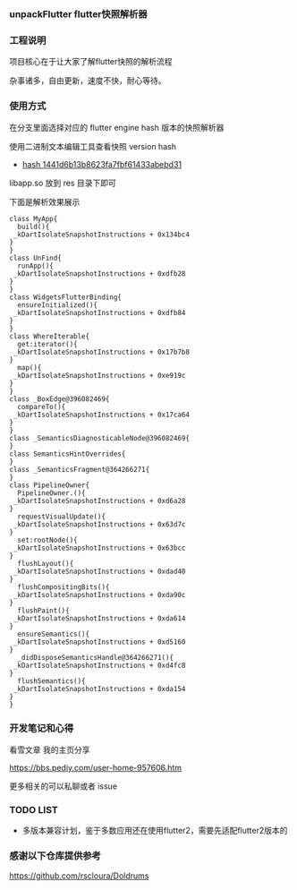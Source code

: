 ### unpackFlutter flutter快照解析器

### 工程说明

项目核心在于让大家了解flutter快照的解析流程

杂事诸多，自由更新，速度不快，耐心等待。

### 使用方式 

在分支里面选择对应的 flutter engine hash 版本的快照解析器

使用二进制文本编辑工具查看快照 version hash

- [hash 1441d6b13b8623fa7fbf61433abebd31](https://github.com/MiDuoKi/unpackFlutter/tree/1441d6b13b8623fa7fbf61433abebd31)


libapp.so 放到 res 目录下即可

下面是解析效果展示

```
class MyApp{
  build(){
 _kDartIsolateSnapshotInstructions + 0x134bc4 
}
}
class UnFind{
  runApp(){
 _kDartIsolateSnapshotInstructions + 0xdfb28 
}
}
class WidgetsFlutterBinding{
  ensureInitialized(){
 _kDartIsolateSnapshotInstructions + 0xdfb84 
}
}
class WhereIterable{
  get:iterator(){
 _kDartIsolateSnapshotInstructions + 0x17b7b8 
}
  map(){
 _kDartIsolateSnapshotInstructions + 0xe919c 
}
}
class _BoxEdge@396082469{
  compareTo(){
 _kDartIsolateSnapshotInstructions + 0x17ca64 
}
}
class _SemanticsDiagnosticableNode@396082469{
}
class SemanticsHintOverrides{
}
class _SemanticsFragment@364266271{
}
class PipelineOwner{
  PipelineOwner.(){
 _kDartIsolateSnapshotInstructions + 0xd6a28 
}
  requestVisualUpdate(){
 _kDartIsolateSnapshotInstructions + 0x63d7c 
}
  set:rootNode(){
 _kDartIsolateSnapshotInstructions + 0x63bcc 
}
  flushLayout(){
 _kDartIsolateSnapshotInstructions + 0xdad40 
}
  flushCompositingBits(){
 _kDartIsolateSnapshotInstructions + 0xda90c 
}
  flushPaint(){
 _kDartIsolateSnapshotInstructions + 0xda614 
}
  ensureSemantics(){
 _kDartIsolateSnapshotInstructions + 0xd5160 
}
  _didDisposeSemanticsHandle@364266271(){
 _kDartIsolateSnapshotInstructions + 0xd4fc8 
}
  flushSemantics(){
 _kDartIsolateSnapshotInstructions + 0xda154 
}
}

```

### 开发笔记和心得

看雪文章 我的主页分享

https://bbs.pediy.com/user-home-957606.htm 

更多相关的可以私聊或者 issue 

### TODO LIST

- 多版本兼容计划，鉴于多数应用还在使用flutter2，需要先适配flutter2版本的

### 感谢以下仓库提供参考

https://github.com/rscloura/Doldrums
